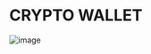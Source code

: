 # CRYPTO WALLET

![image](https://github.com/user-attachments/assets/b15f8e11-03b5-40d9-a6a3-58f4dfc4b207)

